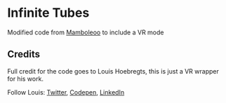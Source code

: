 # Infinite Tubes

Modified code from [Mamboleoo](https://twitter.com/Mamboleoo) to include a VR mode

## Credits
Full credit for the code goes to Louis Hoebregts, this is just a VR wrapper for his work.

Follow Louis: [Twitter](https://twitter.com/Mamboleoo), [Codepen](http://codepen.io/Mamboleoo/), [LinkedIn](https://be.linkedin.com/in/louis-hoebregts-734aa1a8)




